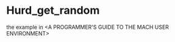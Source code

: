 Hurd_get_random
===============

the example in &lt;A PROGRAMMER'S GUIDE TO THE MACH USER ENVIRONMENT>
